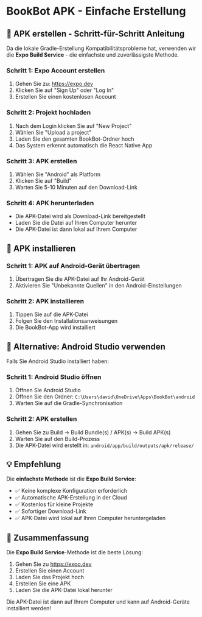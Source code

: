 # BookBot APK - Einfache Erstellung

## 🚀 APK erstellen - Schritt-für-Schritt Anleitung

Da die lokale Gradle-Erstellung Kompatibilitätsprobleme hat, verwenden wir die **Expo Build Service** - die einfachste und zuverlässigste Methode.

### Schritt 1: Expo Account erstellen
1. Gehen Sie zu: https://expo.dev
2. Klicken Sie auf "Sign Up" oder "Log In"
3. Erstellen Sie einen kostenlosen Account

### Schritt 2: Projekt hochladen
1. Nach dem Login klicken Sie auf "New Project"
2. Wählen Sie "Upload a project"
3. Laden Sie den gesamten BookBot-Ordner hoch
4. Das System erkennt automatisch die React Native App

### Schritt 3: APK erstellen
1. Wählen Sie "Android" als Platform
2. Klicken Sie auf "Build"
3. Warten Sie 5-10 Minuten auf den Download-Link

### Schritt 4: APK herunterladen
- Die APK-Datei wird als Download-Link bereitgestellt
- Laden Sie die Datei auf Ihren Computer herunter
- Die APK-Datei ist dann lokal auf Ihrem Computer

## 📱 APK installieren

### Schritt 1: APK auf Android-Gerät übertragen
1. Übertragen Sie die APK-Datei auf Ihr Android-Gerät
2. Aktivieren Sie "Unbekannte Quellen" in den Android-Einstellungen

### Schritt 2: APK installieren
1. Tippen Sie auf die APK-Datei
2. Folgen Sie den Installationsanweisungen
3. Die BookBot-App wird installiert

## 🔧 Alternative: Android Studio verwenden

Falls Sie Android Studio installiert haben:

### Schritt 1: Android Studio öffnen
1. Öffnen Sie Android Studio
2. Öffnen Sie den Ordner: `C:\Users\david\OneDrive\Apps\BookBot\android`
3. Warten Sie auf die Gradle-Synchronisation

### Schritt 2: APK erstellen
1. Gehen Sie zu Build → Build Bundle(s) / APK(s) → Build APK(s)
2. Warten Sie auf den Build-Prozess
3. Die APK-Datei wird erstellt in: `android/app/build/outputs/apk/release/`

## 💡 Empfehlung

Die **einfachste Methode** ist die **Expo Build Service**:
- ✅ Keine komplexe Konfiguration erforderlich
- ✅ Automatische APK-Erstellung in der Cloud
- ✅ Kostenlos für kleine Projekte
- ✅ Sofortiger Download-Link
- ✅ APK-Datei wird lokal auf Ihren Computer heruntergeladen

## 🎯 Zusammenfassung

Die **Expo Build Service**-Methode ist die beste Lösung:
1. Gehen Sie zu https://expo.dev
2. Erstellen Sie einen Account
3. Laden Sie das Projekt hoch
4. Erstellen Sie eine APK
5. Laden Sie die APK-Datei lokal herunter

Die APK-Datei ist dann auf Ihrem Computer und kann auf Android-Geräte installiert werden!